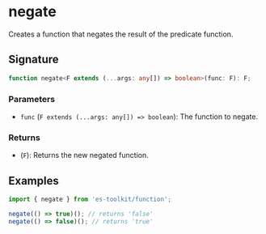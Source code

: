 # negate

Creates a function that negates the result of the predicate function.

## Signature

```typescript
function negate<F extends (...args: any[]) => boolean>(func: F): F;
```

### Parameters

- `func` (`F extends (...args: any[]) => boolean`): The function to negate.

### Returns

- (`F`): Returns the new negated function.

## Examples

```typescript
import { negate } from 'es-toolkit/function';

negate(() => true)(); // returns 'false'
negate(() => false)(); // returns 'true'
```
